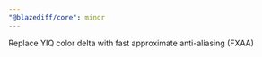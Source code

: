 ```yaml
---
"@blazediff/core": minor
---
```


Replace YIQ color delta with fast approximate anti-aliasing (FXAA)
